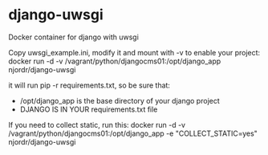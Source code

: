 # django-uwsgi
Docker container for django with uwsgi

Copy uwsgi\_example.ini, modify it and mount with -v to enable your project:
docker run -d -v /vagrant/python/djangocms01:/opt/django\_app njordr/django-uwsgi

it will run pip -r requirements.txt, so be sure that:

- /opt/django\_app is the base directory of your django project
- DJANGO IS IN YOUR requirements.txt file

If you need to collect static, run this:
docker run -d -v /vagrant/python/djangocms01:/opt/django\_app -e "COLLECT\_STATIC=yes" njordr/django-uwsgi
